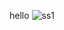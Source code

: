 hello
![ss1](https://github.com/Byronisgood/PRELIM_E3_ReyesByron_BSIT32E3/assets/145672178/1ef615fe-c814-42e8-a0cb-72e2c006b8fc)

